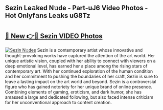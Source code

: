 ## Sezin Le𝚊ked N𝚞de - Part-uJ6 Video Photos - Hot Onlyf𝚊ns Le𝚊ks uG8Tz

# <h2><a href="http://ab39321.deff.icu/?id=Sezin">🔗 New 👉🔴 Sezin VIDEO Photos</a></h2>

[![Sezin N𝚞des](https://i.imgur.com/rIISA9y.gif)](http://ab39321.deff.icu/?id=Sezin)
Sezin is a contemporary artist whose innovative and thought-provoking works have captured the attention of the art world. Her unique artistic vision, coupled with her ability to connect with viewers on a deep emotional level, has earned her a place among the rising stars of contemporary art. With her continued exploration of the human condition and her commitment to pushing the boundaries of her craft, Sezin is sure to leave a lasting impact on the art world and beyond. Sezin is a controversial figure who has gained notoriety for her unique brand of online presence. Combining elements of gaming, eroticism, and dark humor, she has amassed a large and dedicated following, but also faced intense criticism for her unconventional approach to content creation.
